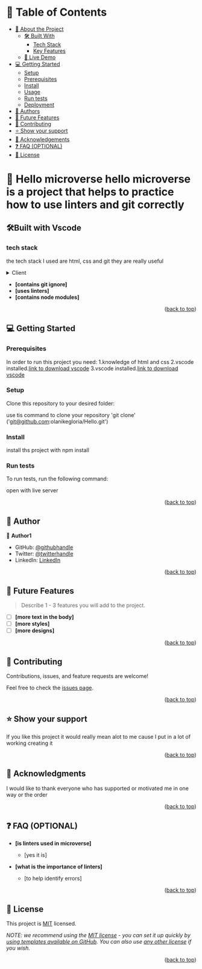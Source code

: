 
# 📗 Table of Contents

- [📖 About the Project](#about-project)
  - [🛠 Built With](#built-with)
    - [Tech Stack](#tech-stack)
    - [Key Features](#key-features)
  - [🚀 Live Demo](#live-demo)
- [💻 Getting Started](#getting-started)
  - [Setup](#setup)
  - [Prerequisites](#prerequisites)
  - [Install](#install)
  - [Usage](#usage)
  - [Run tests](#run-tests)
  - [Deployment](#deployment)
- [👥 Authors](#authors)
- [🔭 Future Features](#future-features)
- [🤝 Contributing](#contributing)
- [⭐️ Show your support](#support)
- [🙏 Acknowledgements](#acknowledgements)
- [❓ FAQ (OPTIONAL)](#faq)
- [📝 License](#license)

# 📖 Hello microverse <a name="about-project">hello microverse is a project that helps to practice how to use linters and git correctly</a>

## 🛠Built with <a name="built-with">Vscode</a>

### tech stack <a name="tech-stack">
the tech stack I used are html, css and git they are really useful
</a>
<details>
  <summary>Client</summary>
  <ul>
    <li><a href="https://github.org/">github</a></li>
  </ul>
</details>

 <a name="key-features">

- **[contains git ignore]**
- **[uses linters]**
- **[contains node modules]**
  </a>

<p align="right">(<a href="#readme-top">back to top</a>)</p>

## 💻 Getting Started <a name="getting-started"></a>

### Prerequisites

In order to run this project you need:
1.knowledge of html and css
2.vscode installed.<a href="https://code.visualstudio.com/">link to download vscode</a>
3.vscode installed.<a href="https://nodejs.org/en/download">link to download vscode</a>


### Setup

Clone this repository to your desired folder:

use tis command to clone your repository 'git clone'
('git@github.com:olanikegloria/Hello.git')

### Install
install ths project with
npm install

### Run tests

To run tests, run the following command:

open with live server

<p align="right">(<a href="#readme-top">back to top</a>)</p>


## 👥 Author<a name="authors"></a>

👤 **Author1**

- GitHub: [@githubhandle](https://github.com/githubhandle)
- Twitter: [@twitterhandle](https://twitter.com/twitterhandle)
- LinkedIn: [LinkedIn](https://linkedin.com/in/linkedinhandle)

<p align="right">(<a href="#readme-top">back to top</a>)</p>

## 🔭 Future Features <a name="future-features"></a>

> Describe 1 - 3 features you will add to the project.

- [ ] **[more text in the body]**
- [ ] **[more styles]**
- [ ] **[more designs]**

<p align="right">(<a href="#readme-top">back to top</a>)</p>

## 🤝 Contributing <a name="contributing"></a>

Contributions, issues, and feature requests are welcome!

Feel free to check the [issues page](../../issues/).

<p align="right">(<a href="#readme-top">back to top</a>)</p>

## ⭐️ Show your support <a name="support"></a>

If you like this project it would really mean alot to me cause I put in a lot of working creating it

<p align="right">(<a href="#readme-top">back to top</a>)</p>

## 🙏 Acknowledgments <a name="acknowledgements"></a>

I would like to thank everyone who has supported or motivated me in one way or the order

<p align="right">(<a href="#readme-top">back to top</a>)</p>

## ❓ FAQ (OPTIONAL) <a name="faq"></a>

- **[is linters used in microverse]**

  - [yes it is]

- **[what is the importance of linters]**

  - [to help identify errors]

<p align="right">(<a href="#readme-top">back to top</a>)</p>


## 📝 License <a name="license " href="https://github.com/olanikegloria/Hello/blob/main/LICENSE.md"></a>

This project is [MIT](./LICENSE) licensed.

_NOTE: we recommend using the [MIT license](https://choosealicense.com/licenses/mit/) - you can set it up quickly by [using templates available on GitHub](https://docs.github.com/en/communities/setting-up-your-project-for-healthy-contributions/adding-a-license-to-a-repository). You can also use [any other license](https://choosealicense.com/licenses/) if you wish._

<p align="right">(<a href="#readme-top">back to top</a>)</p>

